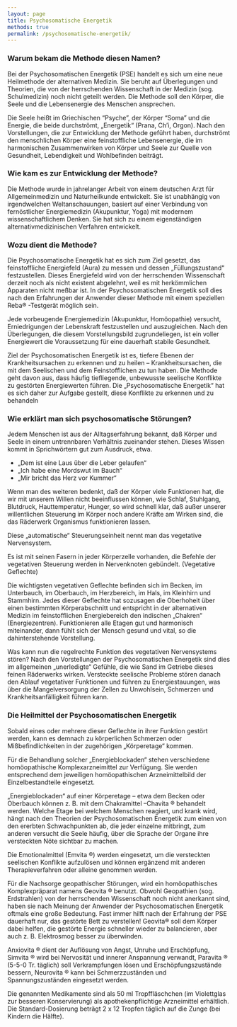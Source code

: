 ```yaml
---
layout: page
title: Psychosomatische Energetik
methods: true
permalink: /psychosomatische-energetik/
---
```


### Warum bekam die Methode diesen Namen?

Bei der Psychosomatischen Energetik (PSE) handelt es sich um eine neue Heilmethode der alternativen Medizin. Sie beruht auf Überlegungen und Theorien, die von der herrschenden Wissenschaft in der Medizin (sog. Schulmedizin) noch nicht geteilt werden. Die Methode soll den Körper, die Seele und die Lebensenergie des Menschen ansprechen. 

Die Seele heißt im Griechischen “Psyche”, der Körper “Soma” und die Energie, die beide durchströmt, „Energetik“ (Prana, Ch’i, Orgon). Nach den Vorstellungen, die zur Entwicklung der Methode geführt haben, durchströmt den menschlichen Körper eine feinstoffliche Lebensenergie, die im harmonischen Zusammenwirken von Körper und Seele zur Quelle von Gesundheit, Lebendigkeit und Wohlbefinden beiträgt. 

### Wie kam es zur Entwicklung der Methode? 

Die Methode wurde in jahrelanger Arbeit von einem deutschen Arzt für Allgemeinmedizin und Naturheilkunde entwickelt. Sie ist unabhängig von irgendwelchen Weltanschauungen, basiert auf einer Verbindung von fernöstlicher Energiemedizin (Akupunktur, Yoga) mit modernem wissenschaftlichem Denken. Sie hat sich zu einem eigenständigen alternativmedizinischen Verfahren entwickelt. 

### Wozu dient die Methode?
 
Die Psychosomatische Energetik hat es sich zum Ziel gesetzt, das feinstoffliche Energiefeld (Aura) zu messen und dessen „Füllungszustand“ festzustellen. Dieses Energiefeld wird von der herrschenden Wissenschaft derzeit noch als nicht existent abgelehnt, weil es mit herkömmlichen Apparaten nicht meßbar ist. In der Psychosomatischen Energetik soll dies nach den Erfahrungen der Anwender dieser Methode mit einem speziellen Reba® -Testgerät möglich sein. 

Jede vorbeugende Energiemedizin (Akupunktur, Homöopathie) versucht, Erniedrigungen der Lebenskraft festzustellen und auszugleichen. Nach den Überlegungen, die diesem Vorstellungsbild zugrundeliegen, ist ein voller Energiewert die Voraussetzung für eine dauerhaft stabile Gesundheit. 

Ziel der Psychosomatischen Energetik ist es, tiefere Ebenen der Krankheitsursachen zu erkennen und zu heilen – Krankheitsursachen, die mit dem Seelischen und dem Feinstofflichen zu tun haben. Die Methode geht davon aus, dass häufig tiefliegende, unbewusste seelische Konflikte zu gestörten Energiewerten führen. Die „Psychosomatische Energetik“ hat es sich daher zur Aufgabe gestellt, diese Konflikte zu erkennen und zu behandeln 

### Wie erklärt man sich psychosomatische Störungen?
 
Jedem Menschen ist aus der Alltagserfahrung bekannt, daß Körper und Seele in einem untrennbaren Verhältnis zueinander stehen. Dieses Wissen kommt in Sprichwörtern gut zum Ausdruck, etwa. 

* „Dem ist eine Laus über die Leber gelaufen“ 
* „Ich habe eine Mordswut im Bauch“ 
* „Mir bricht das Herz vor Kummer“ 

Wenn man des weiteren bedenkt, daß der Körper viele Funktionen hat, die wir mit unserem Willen nicht beeinflussen können, wie Schlaf, Stuhlgang, Blutdruck, Hauttemperatur, Hunger, so wird schnell klar, daß außer unserer willentlichen Steuerung im Körper noch andere Kräfte am Wirken sind, die das Räderwerk Organismus funktionieren lassen. 

Diese „automatische“ Steuerungseinheit nennt man das vegetative Nervensystem.

Es ist mit seinen Fasern in jeder Körperzelle vorhanden, die Befehle der vegetativen Steuerung werden in Nervenknoten gebündelt. (Vegetative Geflechte)

Die wichtigsten vegetativen Geflechte befinden sich im Becken, im Unterbauch, im Oberbauch, im Herzbereich, im Hals, im Kleinhirn und Stammhirn. Jedes dieser Geflechte hat sozusagen die Oberhoheit über einen bestimmten Körperabschnitt und entspricht in der alternativen Medizin im feinstofflichen Energiebereich den indischen „Chakren“ (Energiezentren). Funktionieren alle Etagen gut und harmonisch miteinander, dann fühlt sich der Mensch gesund und vital, so die dahinterstehende Vorstellung. 

Was kann nun die regelrechte Funktion des vegetativen Nervensystems stören? Nach den Vorstellungen der Psychosomatischen Energetik sind dies im allgemeinen „unerledigte“ Gefühle, die wie Sand im Getriebe dieses feinen Räderwerks wirken. Versteckte seelische Probleme stören danach den Ablauf vegetativer Funktionen und führen zu Energiestauungen, was über die Mangelversorgung der Zellen zu Unwohlsein, Schmerzen und Krankheitsanfälligkeit führen kann. 

### Die Heilmittel der Psychosomatischen Energetik 

Sobald eines oder mehrere dieser Geflechte in ihrer Funktion gestört werden, kann es demnach zu körperlichen Schmerzen oder Mißbefindlichkeiten in der zugehörigen „Körperetage“ kommen. 

Für die Behandlung solcher „Energieblockaden“ stehen verschiedene homöopathische Komplexarzneimittel zur Verfügung. Sie werden entsprechend dem jeweiligen homöopathischen Arzneimittelbild der Einzelbestandteile eingesetzt. 

„Energieblockaden“ auf einer Körperetage – etwa dem Becken oder Oberbauch können z. B. mit dem Chakramittel –Chavita ® behandelt werden. Welche Etage bei welchem Menschen reagiert, und krank wird, hängt nach den Theorien der Psychosomatischen Energetik zum einen von den ererbten Schwachpunkten ab, die jeder einzelne mitbringt, zum anderen versucht die Seele häufig, über die Sprache der Organe ihre versteckten Nöte sichtbar zu machen. 

Die Emotionalmittel (Emvita ®) werden eingesetzt, um die versteckten seelischen Konflikte aufzulösen und können ergänzend mit anderen Therapieverfahren oder alleine genommen werden. 

Für die Nachsorge geopathischer Störungen, wird ein homöopathisches Komplexpräparat namens Geovita ® benutzt. Obwohl Geopathien (sog. Erdstrahlen) von der herrschenden Wissenschaft noch nicht anerkannt sind, haben sie nach Meinung der Anwender der Psychosomatischen Energetik oftmals eine große Bedeutung. Fast immer hilft nach der Erfahrung der PSE dauerhaft nur, das gestörte Bett zu verstellen! Geovita® soll dem Körper dabei helfen, die gestörte Energie schneller wieder zu balancieren, aber auch z. B. Elektrosmog besser zu überwinden. 

Anxiovita ® dient der Auflösung von Angst, Unruhe und Erschöpfung, Simvita ® wird bei Nervosität und innerer Anspannung verwandt, Paravita ® (5-5-0 Tr. täglich) soll Verkrampfungen lösen und Erschöpfungszustände bessern, Neurovita ® kann bei Schmerzzuständen und Spannungszuständen eingesetzt werden. 

Die genannten Medikamente sind als 50 ml Tropffläschchen (im Violettglas zur besseren Konservierung) als apothekenpflichtige Arzneimittel erhältlich. Die Standard-Dosierung beträgt 2 x 12 Tropfen täglich auf die Zunge (bei Kindern die Hälfte).
